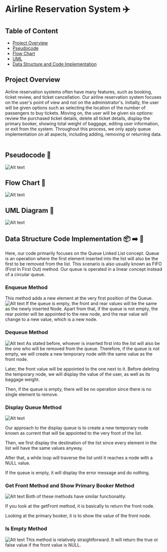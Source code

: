 # Airline Reservation System ✈️

## Table of Content
- [Project Overview](#project-overview)
- [Pseudocode](#pseudocode-)
- [Flow Chart](#flow-chart-)
- [UML](#uml-diagram-)
- [Data Structure and Code Implementation](#data-structure-and-code-implementation-)

## Project Overview
 
Airline reservation systems often have many features, such as booking, ticket review, and ticket cancellation. Our airline reservation system focuses on the user's point of view and not on the administrator's. Initially, the user will be given options such as selecting the location of the number of passengers to buy tickets. Moving on, the user will be given six options: review the purchased ticket details, delete all ticket details, display the primary booker, showing total weight of baggage, editing user information, or exit from the system. Throughout this process, we only apply queue implementation on all aspects, including adding, removing or returning data. 
 
## Pseudocode 📑
![Alt text](./images/image.png)

## Flow Chart 📑
![Alt text](./images/flowChartDSA.jpg)

## UML Diagram 📑
![Alt text](./images/UML.png)

## Data Structure Code Implementation 📦 ➡️ 🛑

Here, our code primarily focuses on the Queue Linked List concept. Queue is an operation where the first element inserted into the list will also be the first to be removed from the list. This scenario is also usually known as FIFO (First In First Out) method. Our queue is operated in a linear concept instead of a circular queue.

### Enqueue Method

This method adds a new element at the very first position of the Queue.
![Alt text](./images/image-1.png)
If the queue is empty, the front and rear values will be the same as the newly inserted Node.
Apart from that, if the queue is not empty, the rear pointer will be appointed to the new node, and the rear value will change to a new value, which is a new node.


### Dequeue Method

![Alt text](./images/image-2.png)
As stated before, whoever is inserted first into the list will also be the one who will be removed from the queue.
Therefore, if the queue is not empty, we will create a new temporary node with the same value as the front node.

Later, the front value will be appointed to the one next to it. Before deleting the temporary node, we will display the value of the user, as well as its baggage weight.

Then, if the queue is empty, there will be no operation since there is no single element to remove.


### Display Queue Method
![Alt text](./images/image-3.png)

Our approach to the display queue is to create a new temporary node known as current that will be appointed to the very front of the list.

Then, we first display the destination of the list since every element in the list will have the same values anyway.

After that, a while loop will traverse the list until it reaches a node with a NULL value.

If the queue is empty, it will display the error message and do nothing.

### Get Front Method and Show Primary Booker Method
![Alt text](./images/image-4.png)
Both of these methods have similar functionality.

If you look at the getFront method, it is basically to return the front node. 

Looking at the primary booker, it is to show the value of the front node.

### Is Empty Method
![Alt text](./images/image-5.png)
This method is relatively straightforward. It will return the true or false value if the front value is NULL.
